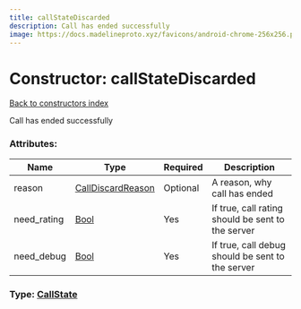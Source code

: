 ```yaml
---
title: callStateDiscarded
description: Call has ended successfully
image: https://docs.madelineproto.xyz/favicons/android-chrome-256x256.png
---
```

# Constructor: callStateDiscarded  
[Back to constructors index](index.md)



Call has ended successfully

### Attributes:

| Name     |    Type       | Required | Description |
|----------|---------------|----------|-------------|
|reason|[CallDiscardReason](../types/CallDiscardReason.md) | Optional|A reason, why call has ended|
|need\_rating|[Bool](../types/Bool.md) | Yes|If true, call rating should be sent to the server|
|need\_debug|[Bool](../types/Bool.md) | Yes|If true, call debug should be sent to the server|



### Type: [CallState](../types/CallState.md)


